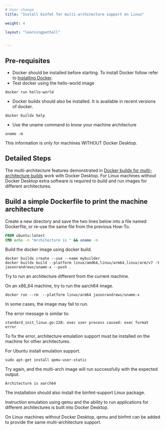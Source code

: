 ```yaml
---
# User change
title: "Install binfmt for multi-architecture support on Linux"

weight: 4

layout: "learningpathall"


---
```


## Pre-requisites

* Docker should be installed before starting. To install Docker follow refer to [Installing Docker](/install-tools/docker/).
* Test docker using the hello-world image
```console
docker run hello-world
```
* Docker buildx should also be installed. It is available in recent versions of docker. 
```console
docker buildx help
```
* Use the uname command to know your machine architecture
```console
uname -m 
```

This information is only for machines WITHOUT Docker Desktop.


## Detailed Steps

The multi-architecture features demonstrated in [Docker buildx for multi-architecture builds](../buildx/) work with Docker Desktop. For Linux machines without Docker Desktop extra software is required to build and run images for different architectures.

## Build a simple Dockerfile to print the machine architecture

Create a new directory and save the two lines below into a file named Dockerfile, or re-use the same file from the previous How-To.
```dockerfile
FROM ubuntu:latest
CMD echo -n "Architecture is " && uname -m
```

Build the docker image using docker build.

```console 
docker buildx create --use --name mybuilder
docker buildx build --platform linux/amd64,linux/arm64,linux/arm/v7 -t jasonrandrews/uname-x --push .
```

Try to run an architecture different from the current machine. 

On an x86_64 machine, try to run the aarch64 image.

```console
docker run --rm  --platform linux/arm64 jasonrandrews/uname-x
```

In some cases, the image may fail to run. 

The error message is similar to:
```console
standard_init_linux.go:228: exec user process caused: exec format error
```

To fix the error, architecture emulation support must be installed on the machine for other architectures. 

For Ubuntu install emulation support.

```console
sudo apt-get install qemu-user-static
```

Try again, and the multi-arch image will run successfully with the expected output.

```console
Architecture is aarch64
```

The installation should also install the binfmt-support Linux package. 

Instruction emulation using qemu and the ability to run applications for different architectures is built into Docker Desktop.

On Linux machines without Docker Desktop, qemu and binfmt can be added to provide the same multi-architecture support. 

